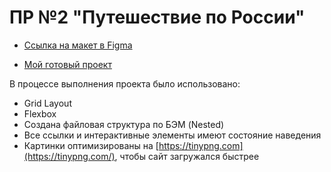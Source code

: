 # ПР №2 "Путешествие по России"


* [Ссылка на макет в Figma](https://www.figma.com/file/5S2WSbEFL6awjVWJ0NWL8Q/Sprint-3_-Russia-_-desktop-mobile?node-id=28503%3A0)

* [Мой готовый проект](https://inemeci.github.io/russian-travel/)

В процессе выполнения проекта было использовано:
* Grid Layout
* Flexbox
* Создана файловая структура по БЭМ (Nested)
* Все ссылки и интерактивные элементы имеют состояние наведения
* Картинки оптимизированы на [https://tinypng.com](https://tinypng.com/), чтобы сайт загружался быстрее


